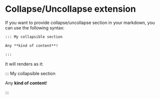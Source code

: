 # Collapse/Uncollapse extension
If you want to provide collapse/uncollapse section in your markdown, you can use the following syntax:

```markdown
::: My collapsible section

Any **kind of content**!

:::
```

It will renders as it:

::: My collapsible section

Any **kind of content**!

:::
